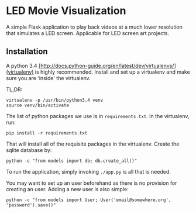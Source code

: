 
# LED Movie Visualization

A simple Flask application to play back videos at a much lower resolution that simulates a LED screen. Applicable for LED screen art projects.

## Installation

A python 3.4
[http://docs.python-guide.org/en/latest/dev/virtualenvs/](virtualenv)
is highly recommended. Install and set up a virtualenv and make sure
you are 'inside' the virtualenv.

TL;DR:

    virtualenv -p /usr/bin/python3.4 venv
    source venv/bin/activate

The list of python packages we use is in `requirements.txt`. In the
virtualenv, run:

    pip install -r requirements.txt

That will install all of the requisite packages in the virtualenv.
Create the sqlite database by:

    python -c "from models import db; db.create_all()"

To run the application, simply invoking `./app.py` is all that is
needed.

You may want to set up an user beforehand as there is no provision for
creating an user. Adding a new user is also simple:

    python -c "from models import User; User('email@somewhere.org', 'password').save()"
